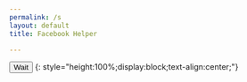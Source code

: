```yaml
---
permalink: /s
layout: default
title: Facebook Helper

---
```


<button id="short" class="btn btnn-dark">Wait</button>
{: style="height:100%;display:block;text-align:center;"}

<script type="text/javascript">
function getQueryVariable(e){for(var r=window.location.search.substring(1),t=r.split("&"),n=0;n<t.length;n++){var a=t[n].split("=");if(a[0]==e)return a[1]}return!1}window.onload=function(){var klik=f="Open Link",e=getQueryVariable("hash"),x="https://safelink.knoacc.org/#";document.getElementById("short").innerHTML=f,document.getElementById("short").href=x+e;
</script>
